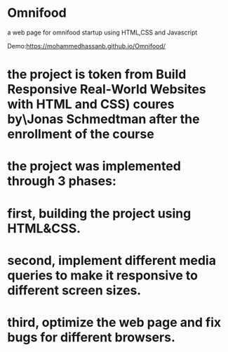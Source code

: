 # Omnifood
a web page for omnifood startup using HTML,CSS and Javascript 

Demo:https://mohammedhassanb.github.io/Omnifood/
# the project is token from Build Responsive Real-World Websites with HTML and CSS) coures by\Jonas Schmedtman after the enrollment of the course
# the project was implemented through 3 phases:
# first, building the project using HTML&CSS.
# second, implement different media queries to make it responsive to different screen sizes.
# third, optimize the web page and fix bugs for different browsers.

